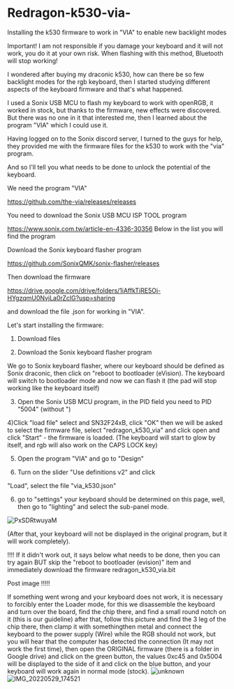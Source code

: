 # Redragon-k530-via-
Installing the k530 firmware to work in "VIA" to enable new backlight modes

Important! I am not responsible if you damage your keyboard and it will not work, you do it at your own risk.
When flashing with this method, Bluetooth will stop working!

I wondered after buying my draconic k530, how can there be so few backlight modes for the rgb keyboard, then I started studying different aspects of the keyboard firmware and that's what happened.

I used a Sonix USB MCU to flash my keyboard to work with openRGB, it worked in stock, but thanks to the firmware, new effects were discovered. But there was no one in it that interested me, then I learned about the program "VIA" which I could use it.

Having logged on to the Sonix discord server, I turned to the guys for help, they provided me with the firmware files for the k530 to work with the "via" program.

And so I'll tell you what needs to be done to unlock the potential of the keyboard.

We need the program "VIA"

https://github.com/the-via/releases/releases

You need to download the Sonix USB MCU ISP TOOL program

https://www.sonix.com.tw/article-en-4336-30356 Below in the list you will find the program

Download the Sonix keyboard flasher program

https://github.com/SonixQMK/sonix-flasher/releases

Then download the firmware

https://drive.google.com/drive/folders/1iAffkTiRE5Oj-HYgzqmU0NvjLa0rZclG?usp=sharing

and download the file .json for working in "VIA".

Let's start installing the firmware:

1) Download files

2) Download the Sonix keyboard flasher program

We go to Sonix keyboard flasher, where our keyboard should be defined as Sonix draconic, then click on "reboot to bootloader (eVision). The keyboard will switch to bootloader mode and now we can flash it (the pad will stop working like the keyboard itself)

3) Open the Sonix USB MCU program, in the PID field you need to PID "5004" (without ")

4)Click "load file" select and SN32F24xB, click "OK" then we will be asked to select the firmware file, select "redragon_k530_via" and click open and click "Start" - the firmware is loaded. (The keyboard will start to glow by itself, and rgb will also work on the CAPS LOCK key)

5) Open the program "VIA" and go to "Design"

6) Turn on the slider "Use definitions v2" and click

"Load", select the file "via_k530.json"

6) go to "settings" your keyboard should be determined on this page, well, then go to "lighting" and select the sub-panel mode.

![PxSDRtwuyaM](https://user-images.githubusercontent.com/106192000/213776322-bc5f507d-d7fa-4d9a-ae6b-89e21a8a1ef7.jpg)


(After that, your keyboard will not be displayed in the original program, but it will work completely).



!!!! If it didn't work out, it says below what needs to be done, then you can try again BUT skip the "reboot to bootloader (evision)" item and immediately download the firmware redragon_k530_via.bit

Post image
!!!!!

If something went wrong and your keyboard does not work, it is necessary to forcibly enter the Loader mode, for this we disassemble the keyboard and turn over the board, find the chip there, and find a small round notch on it (this is our guideline) after that, follow this picture and find the 3 leg of the chip there, then clamp it with somethingthen metal and connect the keyboard to the power supply (Wire) while the RGB should not work, but you will hear that the computer has detected the connection (It may not work the first time), then open the ORIGINAL firmware (there is a folder in Google drive) and click on the green button, the values 0xc45 and 0x5004 will be displayed to the side of it and click on the blue button, and your keyboard will work again in normal mode (stock).
![unknown](https://user-images.githubusercontent.com/106192000/213776346-946a29c8-c15b-478f-bfa8-db3c1e79f3d9.png)
![IMG_20220529_174521](https://user-images.githubusercontent.com/106192000/213776552-cf0b4a91-d7b3-41c2-b31c-6b2046caf312.jpg)

